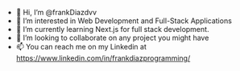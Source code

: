 - 👋 Hi, I’m @frankDiazdvv
- 👀 I’m interested in Web Development and Full-Stack Applications
- 🌱 I’m currently learning Next.js for full stack development.
- 💞️ I’m looking to collaborate on any project you might have
- 📫 You can reach me on my Linkedin at https://www.linkedin.com/in/frankdiazprogramming/

<!---
frankDiazdvv/frankDiazdvv is a ✨ special ✨ repository because its `README.md` (this file) appears on your GitHub profile.
You can click the Preview link to take a look at your changes.
--->

